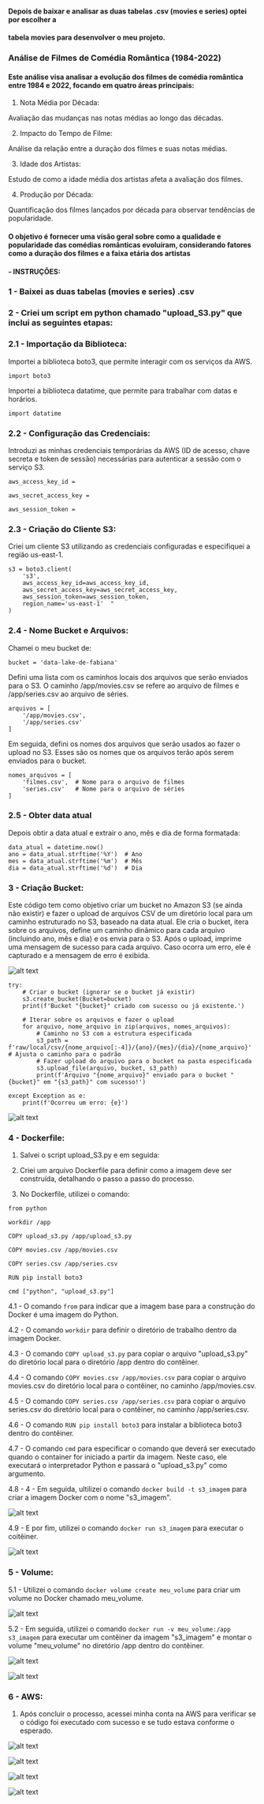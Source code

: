 
#### Depois de baixar e analisar as duas tabelas .csv  (movies e series) optei por escolher a 
#### tabela movies para desenvolver o meu projeto.

### Análise de Filmes de Comédia Romântica (1984-2022)

#### Este análise visa analisar a evolução dos filmes de comédia romântica entre 1984 e 2022, focando em quatro áreas principais:

1. Nota Média por Década: 

Avaliação das mudanças nas notas médias ao longo das décadas.

2. Impacto do Tempo de Filme: 

Análise da relação entre a duração dos filmes e suas notas médias.

3. Idade dos Artistas: 

Estudo de como a idade média dos artistas afeta a avaliação dos filmes.

4. Produção por Década: 

Quantificação dos filmes lançados por década para observar tendências de popularidade.

#### O objetivo é fornecer uma visão geral sobre como a qualidade e popularidade das comédias românticas evoluíram, considerando fatores como a duração dos filmes e a faixa etária dos artistas
 
#### - INSTRUÇÕES:

### 1 - Baixei as duas tabelas (movies e series) .csv 

### 2 - Criei um script em python chamado "upload_S3.py" que inclui as seguintes etapas:

### 2.1 - Importação da Biblioteca:

Importei a biblioteca boto3, que permite interagir com os serviços da AWS.

`import boto3`

Importei a biblioteca datatime, que permite para trabalhar com datas e horários.

`import datatime`

### 2.2 - Configuração das Credenciais:

 Introduzi as minhas credenciais temporárias da AWS (ID de acesso, chave secreta e token de sessão) necessárias para autenticar a sessão com o serviço S3.

`aws_access_key_id = `

`aws_secret_access_key = `

`aws_session_token = `

### 2.3 - Criação do Cliente S3:

Criei um cliente S3 utilizando as credenciais configuradas e especifiquei a região us-east-1.

```
s3 = boto3.client(
    's3',
    aws_access_key_id=aws_access_key_id,
    aws_secret_access_key=aws_secret_access_key,
    aws_session_token=aws_session_token,
    region_name='us-east-1'  "
)
```
### 2.4 - Nome Bucket e Arquivos:

Chamei o meu bucket de:

`bucket = 'data-lake-de-fabiana' `

Defini uma lista com os caminhos locais dos arquivos que serão enviados para o S3. O caminho /app/movies.csv se refere ao arquivo de filmes e /app/series.csv ao arquivo de séries.

```
arquivos = [
    '/app/movies.csv',
    '/app/series.csv'
]
```

Em seguida, defini os nomes dos arquivos que serão usados ao fazer o upload no S3. Esses são os nomes que os arquivos terão após serem enviados para o bucket. 

```
nomes_arquivos = [
    'filmes.csv',  # Nome para o arquivo de filmes
    'series.csv'   # Nome para o arquivo de séries
]
```

### 2.5 - Obter data atual 

Depois obtir a data atual e extrair o ano, mês e dia de forma formatada:

```
data_atual = datetime.now()
ano = data_atual.strftime('%Y')  # Ano
mes = data_atual.strftime('%m')  # Mês
dia = data_atual.strftime('%d')  # Dia
```

### 3 - Criação Bucket:

Este código tem como objetivo criar um bucket no Amazon S3 (se ainda não existir) e fazer o upload de arquivos CSV de um diretório local para um caminho estruturado no S3, baseado na data atual. Ele cria o bucket, itera sobre os arquivos, define um caminho dinâmico para cada arquivo (incluindo ano, mês e dia) e os envia para o S3. Após o upload, imprime uma mensagem de sucesso para cada arquivo. Caso ocorra um erro, ele é capturado e a mensagem de erro é exibida.

![alt text](../evidencias/datatime.png)


```
try:
    # Criar o bucket (ignorar se o bucket já existir)
    s3.create_bucket(Bucket=bucket)
    print(f'Bucket "{bucket}" criado com sucesso ou já existente.')

    # Iterar sobre os arquivos e fazer o upload
    for arquivo, nome_arquivo in zip(arquivos, nomes_arquivos):
        # Caminho no S3 com a estrutura especificada
        s3_path = f'raw/local/csv/{nome_arquivo[:-4]}/{ano}/{mes}/{dia}/{nome_arquivo}'  # Ajusta o caminho para o padrão
        # Fazer upload do arquivo para o bucket na pasta especificada
        s3.upload_file(arquivo, bucket, s3_path)
        print(f'Arquivo "{nome_arquivo}" enviado para o bucket "{bucket}" em "{s3_path}" com sucesso!')

except Exception as e:
    print(f'Ocorreu um erro: {e}')
```    

![alt text](<../evidencias/bucket .py.png>)

### 4 - Dockerfile:

1. Salvei o script upload_S3.py e em seguida:

2. Criei um arquivo Dockerfile para definir como a imagem deve ser construída, detalhando o passo a passo do processo.

3. No Dockerfile, utilizei o comando:

`from python`

`workdir /app`

`COPY upload_s3.py /app/upload_s3.py`

`COPY movies.csv /app/movies.csv`

`COPY series.csv /app/series.csv`

`RUN pip install boto3`

`cmd ["python", "upload_s3.py"]`

4.1 - O comando `from` para indicar que a imagem base para a construção do Docker é uma imagem do Python.

4.2 - O comando `workdir` para definir o diretório de trabalho dentro da imagem Docker.

4.3 - O comando `COPY upload_s3.py` para copiar o arquivo "upload_s3.py" do diretório local para o diretório /app dentro do contêiner.

4.4 - O comando `COPY movies.csv /app/movies.csv` para copiar o arquivo movies.csv do diretório local para o contêiner, no caminho /app/movies.csv. 

4.5 - O comando `COPY series.csv /app/series.csv` para copiar o arquivo series.csv do diretório local para o contêiner, no caminho /app/series.csv.

4.6 - O comando `RUN pip install boto3`  para instalar a biblioteca boto3 dentro do contêiner.

4.7 - O comando `cmd` para especificar o comando que deverá ser executado quando o container for iniciado a partir da imagem. Neste caso, ele executará o interpretador Python e passará o "upload_s3.py" como argumento.

4.8 - 4 - Em seguida, ultilizei o comando `docker build -t s3_imagem` para criar a imagem Docker com o nome "s3_imagem".

![alt text](../evidencias/Dockerfile_criacao_imagem.png)

4.9 - E por fim, utilizei o comando `docker run s3_imagem` para executar o coitêiner.

![alt text](../evidencias/criar_container.png)

### 5 - Volume:

5.1 - Utilizei o comando `docker volume create meu_volume` para criar um volume no Docker chamado meu_volume.

![alt text](../evidencias/criar_volume.png)

5.2 - Em seguida, utilizei o comando `docker run -v meu_volume:/app s3_imagem` para executar um contêiner da imagem "s3_imagem" e montar o volume "meu_volume" no diretório /app dentro do contêiner.

![alt text](../evidencias/executar_volume.png)

![alt text](../evidencias/itens_volume.png)

### 6 - AWS:

1. Após concluir o processo, acessei minha conta na AWS para verificar se o código foi executado com sucesso e se tudo estava conforme o esperado.

![alt text](../evidencias/bucket-data-lake.png)

![alt text](../evidencias/bucket_pastas_csv.png)

![alt text](../evidencias/bucket_filmes_csv.png)

![alt text](../evidencias/bucket_series_csv.png)



